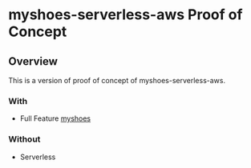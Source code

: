 # myshoes-serverless-aws Proof of Concept

## Overview

This is a version of proof of concept of myshoes-serverless-aws.

### With

- Full Feature [myshoes](https://github.com/whywaita/myshoes)

### Without

- Serverless